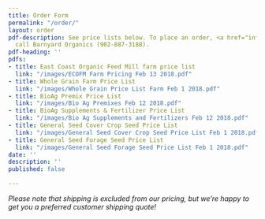 ```yaml
---
title: Order Form
permalink: "/order/"
layout: order
pdf-description: See price lists below. To place an order, <a href="info@barnyardorganics.com">email</a>   or
  call Barnyard Organics (902-887-3188).
pdf-heading: ''
pdfs:
- title: East Coast Organic Feed Mill farm price list
  link: "/images/ECOFM Farm Pricing Feb 13 2018.pdf"
- title: Whole Grain Farm Price List
  link: "/images/Whole Grain Price List Farm Feb 1 2018.pdf"
- title: BioAg Premix Price List
  link: "/images/Bio Ag Premixes Feb 12 2018.pdf"
- title: BioAg Supplements & Fertilizer Price List
  link: "/images/Bio Ag Supplements and Fertilizers Feb 12 2018.pdf"
- title: General Seed Cover Crop Seed Price List
  link: "/images/General Seed Cover Crop Seed Price List Feb 1 2018.pdf"
- title: General Seed Forage Seed Price List
  link: "/images/General Seed Forage Seed Price List Feb 1 2018.pdf"
date: ''
description: ''
published: false

---
```

_Please note that shipping is excluded from our pricing, but we’re happy to get you a preferred customer shipping quote!_